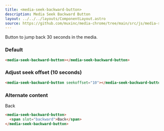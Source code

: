 ```yaml
---
title: <media-seek-backward-button>
description: Media Seek Backward Button
layout: ../../../layouts/ComponentLayout.astro
source: https://github.com/muxinc/media-chrome/tree/main/src/js/media-seek-backward-button.js
---
```


Button to jump back 30 seconds in the media.

<h3>Default</h3>

<media-seek-backward-button></media-seek-backward-button>

```html
<media-seek-backward-button></media-seek-backward-button>
```

<h3>Adjust seek offset (10 seconds)</h3>

<media-seek-backward-button seekoffset="10"></media-seek-backward-button>

```html
<media-seek-backward-button seekoffset="10"></media-seek-backward-button>
```

<h3>Alternate content</h3>
<media-seek-backward-button>
  <span slot="backward">Back</span>
</media-seek-backward-button>

```html
<media-seek-backward-button>
  <span slot="backward">Back</span>
</media-seek-backward-button>
```
